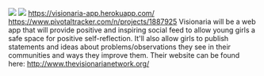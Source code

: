 <a href="https://codeclimate.com/github/rails/rails"><img src="https://codeclimate.com/github/rails/rails/badges/gpa.svg" /></a>
<img src="https://travis-ci.org/joannangx/visionaria_app.svg?branch=master"/>
https://visionaria-app.herokuapp.com/
https://www.pivotaltracker.com/n/projects/1887925
Visionaria will be a web app that will provide positive and inspiring social feed to allow young girls a safe space 
for positive self-reflection. It'll also allow girls to publish statements and ideas about problems/observations 
they see in their communities and ways they improve them.
Their website can be found here: http://www.thevisionarianetwork.org/